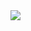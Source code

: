 <a href="https://portal.azure.com/#create/Microsoft.Template/uri/https%3A%2F%2Fraw.githubusercontent.com%2Fwadstromtech%2Fsentinel%2Fmaster%2FPlaybooks%2FRecordedFuture%2FtiIndicators%2FDomain%20TI%2FDomainInsikt%2FAlerting%2Ftemplate.json" target="_blank">
    <img src="https://aka.ms/deploytoazurebutton""/>
</a>
